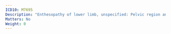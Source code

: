```yaml
---
ICD10: M7695
Description: "Enthesopathy of lower limb, unspecified: Pelvic region and thigh"
Matters: No
Weight: 0
---
```


